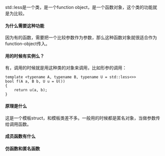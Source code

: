 std::less是一个类，是一个function object，是一个函数对象，这个类的功能就是为比较。

#### 为什么需要这种功能
因为有的函数，需要把一个比较参数作为参数，那么这种函数对象就很适合作为function-object传入。

#### 用的时候有实例么？
有，调用的时候就是用这种类的对象来调用，比如形参的调用：
```
template <typename A, typename B, typename U = std::less<>>
bool f(A a, B b, U u = U())
{
    return u(a, b);
}
```

#### 原理是什么
这是一个模板struct，和模板类差不多。一般用的时候都是匿名对象，当做参数传给调用函数。

#### 成员函数有什么

#### 仿函数和匿名函数
